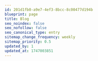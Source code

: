 ```yaml
---
id: 201d1fb0-a9e7-4ef3-8bcc-8c00477d194b
blueprint: page
title: Blog
seo_noindex: false
seo_nofollow: false
seo_canonical_type: entry
sitemap_change_frequency: weekly
sitemap_priority: 0.5
updated_by: 1
updated_at: 1747003851
---
```

